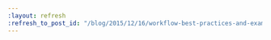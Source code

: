```yaml
---
:layout: refresh
:refresh_to_post_id: "/blog/2015/12/16/workflow-best-practices-and-examples-repo-on-github"
---
```

